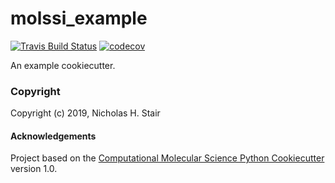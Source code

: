 molssi_example
==============================
[//]: # (Badges)
[![Travis Build Status](https://travis-ci.org/REPLACE_WITH_OWNER_ACCOUNT/molssi_example.png)](https://travis-ci.org/REPLACE_WITH_OWNER_ACCOUNT/molssi_example)
[![codecov](https://codecov.io/gh/REPLACE_WITH_OWNER_ACCOUNT/molssi_example/branch/master/graph/badge.svg)](https://codecov.io/gh/REPLACE_WITH_OWNER_ACCOUNT/molssi_example/branch/master)

An example cookiecutter.

### Copyright

Copyright (c) 2019, Nicholas H. Stair


#### Acknowledgements
 
Project based on the 
[Computational Molecular Science Python Cookiecutter](https://github.com/molssi/cookiecutter-cms) version 1.0.
